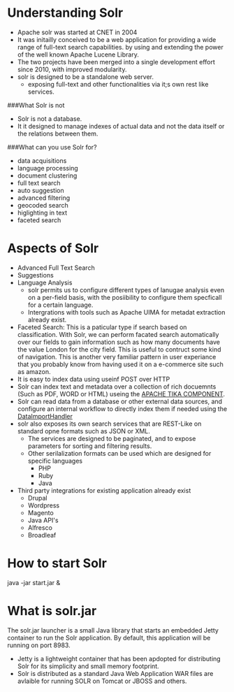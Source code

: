 Understanding Solr
===========================

- Apache solr was started at CNET in 2004 
- It was initailly conceived to be a web application for providing a wide range of full-text search capabilities. 
  by using and extending the power of the well known Apache Lucene Library. 
- The two projects have been merged into a single development effort since 2010, with improved modularity.
- solr is designed to be a standalone web server.
	- exposing full-text and other functionalities via it;s own rest like services.

###What Solr is not

- Solr is not a database.
- It it designed to manage indexes of actual data and not the data itself or the relations between them. 

###What can you use Solr for? 

- data acquisitions
- language processing
- document clustering
- full text search
- auto suggestion
- advanced filtering
- geocoded search
- higlighting in text
- faceted search 

Aspects of Solr
================

- Advanced Full Text Search
- Suggestions
- Language Analysis
	- solr permits us to configure different types of lanugae analysis even on a per-field basis, with the posiibility to configure them specficall for a certain language. 
	- Intergrations with tools such as Apache UIMA for metadat extraction already exist. 
- Faceted Search: This is a paticular type if search based on classification. With Solr, we can perform facated search automatically over our fields to gain information such as how many documents have the value London for the city field. This is useful to contruct some kind of navigation. This is another very familiar pattern in user experiance that you probably know from having used it on a e-commerce site such as amazon. 
- It is easy to index data using useinf POST over HTTP
- Solr can index text and metadata over a collection of rich docuemnts (Such as PDF, WORD or HTML) useing the [APACHE TIKA COMPONENT](http://tika.apache.org/).
- Solr can read data from a database or other external data sources, and configure an internal workflow to directly index them if needed using the [DataImportHandler](http://wiki.apache.org/solr/DataImportHandler)
- solr also exposes its own search services that are REST-Like on standard opne formats such as JSON or XML. 
	- The services are designed to be paginated, and to expose parameters for sorting and filtering results.
	- Other serilalization formats can be used which are designed for specific languages
		- PHP
		- Ruby
		- Java
- Third party integrations for existing application already exist
	- Drupal
	- Wordpress
	- Magento
	- Java API's 
	- Alfresco
	- Broadleaf

How to start Solr
=================
java -jar start.jar & 



What is solr.jar
=================
The solr.jar launcher is a small Java library that starts an embedded Jetty container to run the Solr application. By default, this application will be running on port 8983. 

- Jetty is a lightweight container that has been apdopted for distributing Solr for its simplicity and small memory footprint. 
- Solr is distributed as a standard Java Web Application WAR files are avlaible for running SOLR on Tomcat or JBOSS and others.